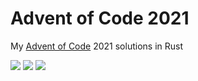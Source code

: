 # Advent of Code 2021

My [Advent of Code](https://adventofcode.com/2021) 2021 solutions in Rust

![](https://img.shields.io/badge/day%20📅-4-blue) ![](https://img.shields.io/badge/stars%20⭐-0-yellow) ![](https://img.shields.io/badge/days%20completed-0-red)	